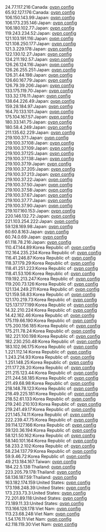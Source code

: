 24.77.117.216:Canada: [ovpn config](vpn/24_77_117_216.ovpn)  
65.92.127.176:Canada: [ovpn config](vpn/65_92_127_176.ovpn)  
106.150.143.99:Japan: [ovpn config](vpn/106_150_143_99.ovpn)  
106.173.235.146:Japan: [ovpn config](vpn/106_173_235_146.ovpn)  
106.180.102.77:Japan: [ovpn config](vpn/106_180_102_77.ovpn)  
119.243.234.52:Japan: [ovpn config](vpn/119_243_234_52.ovpn)  
121.103.191.116:Japan: [ovpn config](vpn/121_103_191_116.ovpn)  
121.108.250.177:Japan: [ovpn config](vpn/121_108_250_177.ovpn)  
121.3.229.178:Japan: [ovpn config](vpn/121_3_229_178.ovpn)  
122.130.12.27:Japan: [ovpn config](vpn/122_130_12_27.ovpn)  
124.211.192.57:Japan: [ovpn config](vpn/124_211_192_57.ovpn)  
126.26.124.116:Japan: [ovpn config](vpn/126_26_124_116.ovpn)  
126.26.255.251:Japan: [ovpn config](vpn/126_26_255_251.ovpn)  
126.31.44.198:Japan: [ovpn config](vpn/126_31_44_198.ovpn)  
126.60.167.79:Japan: [ovpn config](vpn/126_60_167_79.ovpn)  
126.79.39.206:Japan: [ovpn config](vpn/126_79_39_206.ovpn)  
133.175.119.70:Japan: [ovpn config](vpn/133_175_119_70.ovpn)  
133.32.176.11:Japan: [ovpn config](vpn/133_32_176_11.ovpn)  
138.64.226.49:Japan: [ovpn config](vpn/138_64_226_49.ovpn)  
159.28.184.97:Japan: [ovpn config](vpn/159_28_184_97.ovpn)  
164.70.133.101:Japan: [ovpn config](vpn/164_70_133_101.ovpn)  
175.104.167.57:Japan: [ovpn config](vpn/175_104_167_57.ovpn)  
180.33.141.75:Japan: [ovpn config](vpn/180_33_141_75.ovpn)  
180.58.4.249:Japan: [ovpn config](vpn/180_58_4_249.ovpn)  
211.135.62.229:Japan: [ovpn config](vpn/211_135_62_229.ovpn)  
219.100.37.1:Japan: [ovpn config](vpn/219_100_37_1.ovpn)  
219.100.37.108:Japan: [ovpn config](vpn/219_100_37_108.ovpn)  
219.100.37.109:Japan: [ovpn config](vpn/219_100_37_109.ovpn)  
219.100.37.125:Japan: [ovpn config](vpn/219_100_37_125.ovpn)  
219.100.37.138:Japan: [ovpn config](vpn/219_100_37_138.ovpn)  
219.100.37.19:Japan: [ovpn config](vpn/219_100_37_19.ovpn)  
219.100.37.205:Japan: [ovpn config](vpn/219_100_37_205.ovpn)  
219.100.37.213:Japan: [ovpn config](vpn/219_100_37_213.ovpn)  
219.100.37.22:Japan: [ovpn config](vpn/219_100_37_22.ovpn)  
219.100.37.50:Japan: [ovpn config](vpn/219_100_37_50.ovpn)  
219.100.37.58:Japan: [ovpn config](vpn/219_100_37_58.ovpn)  
219.100.37.67:Japan: [ovpn config](vpn/219_100_37_67.ovpn)  
219.100.37.77:Japan: [ovpn config](vpn/219_100_37_77.ovpn)  
219.100.37.90:Japan: [ovpn config](vpn/219_100_37_90.ovpn)  
219.107.160.153:Japan: [ovpn config](vpn/219_107_160_153.ovpn)  
220.146.132.72:Japan: [ovpn config](vpn/220_146_132_72.ovpn)  
221.103.254.222:Japan: [ovpn config](vpn/221_103_254_222.ovpn)  
59.128.169.98:Japan: [ovpn config](vpn/59_128_169_98.ovpn)  
60.60.8.163:Japan: [ovpn config](vpn/60_60_8_163.ovpn)  
60.74.0.69:Japan: [ovpn config](vpn/60_74_0_69.ovpn)  
61.118.78.216:Japan: [ovpn config](vpn/61_118_78_216.ovpn)  
110.47.144.89:Korea Republic of: [ovpn config](vpn/110_47_144_89.ovpn)  
112.164.235.234:Korea Republic of: [ovpn config](vpn/112_164_235_234.ovpn)  
116.41.246.87:Korea Republic of: [ovpn config](vpn/116_41_246_87.ovpn)  
118.37.179.29:Korea Republic of: [ovpn config](vpn/118_37_179_29.ovpn)  
118.41.251.223:Korea Republic of: [ovpn config](vpn/118_41_251_223.ovpn)  
118.41.53.106:Korea Republic of: [ovpn config](vpn/118_41_53_106.ovpn)  
119.192.213.247:Korea Republic of: [ovpn config](vpn/119_192_213_247.ovpn)  
119.200.73.126:Korea Republic of: [ovpn config](vpn/119_200_73_126.ovpn)  
121.134.249.211:Korea Republic of: [ovpn config](vpn/121_134_249_211.ovpn)  
121.159.58.83:Korea Republic of: [ovpn config](vpn/121_159_58_83.ovpn)  
121.170.219.73:Korea Republic of: [ovpn config](vpn/121_170_219_73.ovpn)  
125.137.177.199:Korea Republic of: [ovpn config](vpn/125_137_177_199.ovpn)  
14.32.210.224:Korea Republic of: [ovpn config](vpn/14_32_210_224.ovpn)  
14.42.162.46:Korea Republic of: [ovpn config](vpn/14_42_162_46.ovpn)  
175.119.66.190:Korea Republic of: [ovpn config](vpn/175_119_66_190.ovpn)  
175.200.156.185:Korea Republic of: [ovpn config](vpn/175_200_156_185.ovpn)  
175.211.78.24:Korea Republic of: [ovpn config](vpn/175_211_78_24.ovpn)  
182.221.100.198:Korea Republic of: [ovpn config](vpn/182_221_100_198.ovpn)  
182.230.250.48:Korea Republic of: [ovpn config](vpn/182_230_250_48.ovpn)  
183.102.96.175:Korea Republic of: [ovpn config](vpn/183_102_96_175.ovpn)  
1.221.112.14:Korea Republic of: [ovpn config](vpn/1_221_112_14.ovpn)  
1.243.214.93:Korea Republic of: [ovpn config](vpn/1_243_214_93.ovpn)  
1.251.148.25:Korea Republic of: [ovpn config](vpn/1_251_148_25.ovpn)  
211.177.28.20:Korea Republic of: [ovpn config](vpn/211_177_28_20.ovpn)  
211.215.123.44:Korea Republic of: [ovpn config](vpn/211_215_123_44.ovpn)  
211.244.58.185:Korea Republic of: [ovpn config](vpn/211_244_58_185.ovpn)  
211.49.68.98:Korea Republic of: [ovpn config](vpn/211_49_68_98.ovpn)  
218.148.78.123:Korea Republic of: [ovpn config](vpn/218_148_78_123.ovpn)  
218.49.225.181:Korea Republic of: [ovpn config](vpn/218_49_225_181.ovpn)  
218.52.61.133:Korea Republic of: [ovpn config](vpn/218_52_61_133.ovpn)  
219.240.210.103:Korea Republic of: [ovpn config](vpn/219_240_210_103.ovpn)  
219.241.49.17:Korea Republic of: [ovpn config](vpn/219_241_49_17.ovpn)  
221.145.74.11:Korea Republic of: [ovpn config](vpn/221_145_74_11.ovpn)  
222.239.47.75:Korea Republic of: [ovpn config](vpn/222_239_47_75.ovpn)  
39.114.127.166:Korea Republic of: [ovpn config](vpn/39_114_127_166.ovpn)  
39.120.36.194:Korea Republic of: [ovpn config](vpn/39_120_36_194.ovpn)  
58.121.50.162:Korea Republic of: [ovpn config](vpn/58_121_50_162.ovpn)  
58.140.101.164:Korea Republic of: [ovpn config](vpn/58_140_101_164.ovpn)  
58.233.2.102:Korea Republic of: [ovpn config](vpn/58_233_2_102.ovpn)  
58.234.137.79:Korea Republic of: [ovpn config](vpn/58_234_137_79.ovpn)  
59.9.46.72:Korea Republic of: [ovpn config](vpn/59_9_46_72.ovpn)  
49.213.184.167:Taiwan: [ovpn config](vpn/49_213_184_167.ovpn)  
184.22.5.138:Thailand: [ovpn config](vpn/184_22_5_138.ovpn)  
223.205.79.178:Thailand: [ovpn config](vpn/223_205_79_178.ovpn)  
58.136.187.59:Thailand: [ovpn config](vpn/58_136_187_59.ovpn)  
163.182.174.159:United States: [ovpn config](vpn/163_182_174_159.ovpn)  
173.198.248.39:United States: [ovpn config](vpn/173_198_248_39.ovpn)  
173.233.73.3:United States: [ovpn config](vpn/173_233_73_3.ovpn)  
72.201.89.118:United States: [ovpn config](vpn/72_201_89_118.ovpn)  
73.189.11.33:United States: [ovpn config](vpn/73_189_11_33.ovpn)  
113.166.128.178:Viet Nam: [ovpn config](vpn/113_166_128_178.ovpn)  
113.23.68.248:Viet Nam: [ovpn config](vpn/113_23_68_248.ovpn)  
1.54.176.11:Viet Nam: [ovpn config](vpn/1_54_176_11.ovpn)  
42.118.119.30:Viet Nam: [ovpn config](vpn/42_118_119_30.ovpn)  
